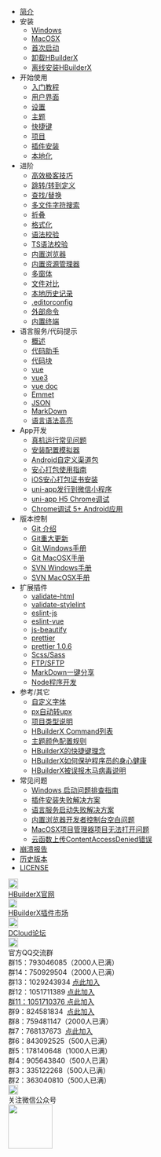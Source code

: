 * [简介](/README.md)
* 安装
    * [Windows](/Tutorial/install/windows.md)
    * [MacOSX](/Tutorial/install/macosx.md)
    * [首次启动](/Tutorial/startup.md)
    * [卸载HBuilderX](/Tutorial/uninstall.md)
    * [离线安装HBuilderX](/Tutorial/OfflineInstall.md)
* 开始使用
    * [入门教程](/Tutorial/StartedTutorial.md)
    * [用户界面](/Tutorial/userinterface.md)
    * [设置](Tutorial/setting.md)
    * [主题](/Tutorial/themes.md)
    * [快捷键](/Tutorial/keybindings.md)
    * [项目](/Tutorial/project.md)
    * [插件安装](/Tutorial/PluginsInstall)
    * [本地化](/Tutorial/localizedLanguage.md)
* 进阶
    * [高效极客技巧](/Tutorial/UserGuide/skill.md)
    * [跳转/转到定义](/Tutorial/UserGuide/goto.md)
    * [查找/替换](/Tutorial/UserGuide/find.md)
    * [多文件字符搜索](/Tutorial/UserGuide/node-multi-file-search)
    * [折叠](Tutorial/UserGuide/fold.md)
    * [格式化](/Tutorial/UserGuide/format.md)
    * [语法校验](/Tutorial/UserGuide/SyntaxCheck.md)
    * [TS语法校验](/Tutorial/UserGuide/tsSyntaxCheck.md)
    * [内置浏览器](/Tutorial/UserGuide/built-in-browser.md)
    * [内置资源管理器](/Tutorial/UserGuide/built-in-explorer.md)
    * [多窗体](/Tutorial/UserGuide/multi-window.md)
    * [文件对比](/Tutorial/UserGuide/LocalFileDiff.md)
    * [本地历史记录](/Tutorial/UserGuide/LocalHistory.md)
    * [.editorconfig](/Tutorial/UserGuide/editorconfig.md)
    * [外部命令](/Tutorial/UserGuide/externalCommands.md)
    * [内置终端](/Tutorial/UserGuide/terminal.md)
* 语言服务/代码提示
    * [概述](/Tutorial/Language/Overview.md)
    * [代码助手](/Tutorial/Language/CodeAssistant.md)
    * [代码块](/Tutorial/Language/Snippets.md)
    * [vue](/Tutorial/Language/vue.md)
    * [vue3](/Tutorial/Language/vue-next.md)
    * [vue doc](/Tutorial/Language/vuedoc.md)
    * [Emmet](/Tutorial/Language/emmet.md)
    * [JSON](/Tutorial/Language/json.md)
    * [MarkDown](/Tutorial/Language/markdown.md)
    * [语言语法高亮](/Tutorial/Language/language_grammars.md)
* App开发
    * [真机运行常见问题](/Tutorial/App/PhoneDebugging.md)
    * [安装配置模拟器](/Tutorial/App/installSimulator.md)
    * [Android自定义渠道包](/Tutorial/App/AndroidChannel.md)
    * [安心打包使用指南](/Tutorial/App/SafePack.md)
    * [iOS安心打包证书安装](/Tutorial/App/iosSafePack.md)
	* [uni-app发行到微信小程序](/Tutorial/App/uni-app-publish-mp-weixin.md)
    * [uni-app H5 Chrome调试](/Tutorial/debug/h5-debug.md)
    * [Chrome调试 5+ Android应用](Tutorial/App/use-chrome-to-debug-android-apps.md)
* 版本控制
    * [Git 介绍](/Tutorial/SourceControl/Git/README.md)
    * [Git重大更新](/Tutorial/SourceControl/git.md)
    * [Git Windows手册](/Tutorial/SourceControl/Git/Windows.md)
    * [Git MacOSX手册](/Tutorial/SourceControl/Git/MacOSX.md)
    * [SVN Windows手册](/Tutorial/SourceControl/SVN/Windows.md)
    * [SVN MacOSX手册](/Tutorial/SourceControl/SVN/MacOSX.md)
* 扩展插件
    * [validate-html](/Tutorial/extension/validate-html.md)
    * [validate-stylelint](/Tutorial/extension/validate-stylelint.md)
    * [eslint-js](/Tutorial/extension/eslint-js.md)
    * [eslint-vue](/Tutorial/extension/eslint-vue.md)
    * [js-beautify](/Tutorial/extension/js-beautify.md)
    * [prettier](/Tutorial/extension/prettier.md)
    * [prettier 1.0.6](/Tutorial/extension/prettier-1.0.6.md)
    * [Scss/Sass](/Tutorial/extension/sass.md)
    * [FTP/SFTP](/Tutorial/extension/ftp.md)
    * [MarkDown一键分享](/Tutorial/extension/markdown_share.md)
    * [Node程序开发](/Tutorial/extension/node-development.md)
* 参考/其它
    * [自定义字体](/Tutorial/settings/font.md)
    * [px自动转upx](/Tutorial/settings/px-upx)
    * [项目类型说明](/Tutorial/Other/ProjectType.md)
    * [HBuilderX Command列表](/Tutorial/Other/command)
    * [主题颜色配置规则](/Tutorial/Other/themes_param.md)
    * [HBuilderX的快捷键理念](/Tutorial/Other/keybindings_idea.md)
    * [HBuilderX如何保护程序员的身心健康](/Tutorial/Other/health.md)
    * [HBuilderX被误报木马病毒说明](/Tutorial/Security.md)
* 常见问题
    * [Windows 启动问题排查指南](/Tutorial/Questions/WindowsStart.md)
    * [插件安装失败解决方案](/Tutorial/faq/pluginInstall.md)
    * [语言服务启动失败解决方案](/Tutorial/Questions/StartLSFailed.md)
    * [内置浏览器开发者控制台空白问题](/Tutorial/faq/devtools.md)
	* [MacOSX项目管理器项目无法打开问题](/Tutorial/Other/macPrivacy.md)
    * [云函数上传ContentAccessDenied错误](/Tutorial/Questions/win10-defender-contentaccessdenied.md)
* [崩溃报告](/Tutorial/CrashReporter.md)
* [历史版本](/Tutorial/HistoryVersion.md)
* [LICENSE](/license.md)
<div class="contact-box">
  <a href="https://www.dcloud.io/hbuilderx.html" target="_blank" class="contact-item">
    <img src="/static/favicon/favicon.png" width="20" height="21">
    <div class="contact-smg">
      <div>HBuilderX官网</div>
    </div>
  </a>
  <a href="https://ext.dcloud.net.cn/?cat1=1&cat2=11&orderBy=TotalDownload" target="_blank" class="contact-item">
    <img src="/static/favicon/market.png" width="18" height="18">
    <div class="contact-smg">
      <div>HBuilderX插件市场</div>
    </div>
  </a>
  <a href="https://ask.dcloud.net.cn/explore/" target="_blank" class="contact-item">
    <img src="/static/icon/ask.png" width="20" height="21">
    <div class="contact-smg">
      <div>DCloud论坛</div>
    </div>
  </a>
  <div class="contact-item">
    <img src="/static/icon/qq.png" width="20" height="20" />
    <div class="contact-smg contact-qq">
      <div>官方QQ交流群</div>
      <div>群15：793046085（2000人已满）</div>
      <div>群14：750929504（2000人已满）</div>
      <div>群13：1029243934 <a target="_blank" href="https://qm.qq.com/cgi-bin/qm/qr?k=ih4Udw36cdbANPIeGiRTWuMrOWRD7-2U&jump_from=webapi">点此加入</a></div>
      <div>群12：1051711389 <a target="_blank" href="https://qm.qq.com/cgi-bin/qm/qr?k=qnSCoDS3_ig6nd1W_s4PqF4XAiE1nX3M&jump_from=webapi&authKey=mI+q/O6PDRwbWIKv/hvjRD6vubDcSenTWRPy//Th4igDV/2iXSGBgADBTopb4dnN">点此加入</div>
      <div>群11：1051710376 <a target="_blank" href="https://qm.qq.com/cgi-bin/qm/qr?k=xDQE-3kiaeNdo4ZM3bTVL_e71lSYikW1&jump_from=webapi&authKey=2A1QAXpwRvbaQ8gN+yrXWvVqFv26Vp6P0Y5/WPSClTl/0ezKldQmtlwkequ5YqwU">点此加入</a></div>
      <div>群9：824581834 &nbsp;<a target="_blank" href="https://qm.qq.com/cgi-bin/qm/qr?k=EPF0sdsPuYCr3NAQqRAQfSeR5nJoL9MK&jump_from=webapi">点此加入</a></div>
      <div>群8：759481147（2000人已满）</div>
      <div>群7：768137673 &nbsp;<a target="_blank" href="https://qm.qq.com/cgi-bin/qm/qr?k=qMqIz6UhXB5R0oT0RI20lafmDuCtS7u5&jump_from=webapi">点此加入</a></div>
      <div>群6：843092525（500人已满）</div>
      <div>群5：178140648（1000人已满）</div>
      <div>群4：905643840（500人已满）</div>
      <div>群3：335122268（500人已满）</div>
      <div>群2：363040810（500人已满）</div>
    </div>
  </div>
  <div class="contact-item">
    <img src="/static/icon/weixin@2x.png" width="20" height="20" />
    <div class="contact-smg">
      <div>关注微信公众号</div>
      <img src="/static/icon/weixin.jpeg" width="90" height="90" />
    </div>
  </div>
</div>
